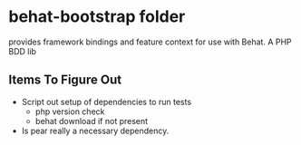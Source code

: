 behat-bootstrap folder
======================
provides framework bindings and feature context for use with Behat. A PHP BDD lib


## Items To Figure Out ##
* Script out setup of dependencies to run tests
  * php version check
  * behat download if not present
* Is pear really a necessary dependency.
